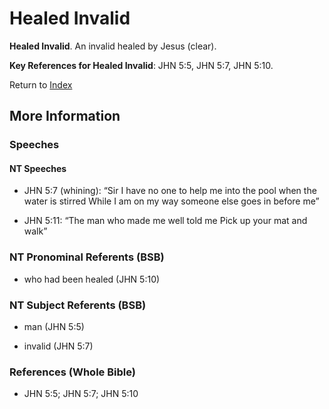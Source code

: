 # Healed Invalid
**Healed Invalid**. 
An invalid healed by Jesus (clear). 




**Key References for Healed Invalid**: 
JHN 5:5, JHN 5:7, JHN 5:10. 






Return to [Index](00-Index.md)

## More Information

### Speeches

#### NT Speeches

* JHN 5:7 (whining): “Sir I have no one to help me into the pool when the water is stirred While I am on my way someone else goes in before me”

* JHN 5:11: “The man who made me well told me Pick up your mat and walk”

### NT Pronominal Referents (BSB)

* who had been healed (JHN 5:10)



### NT Subject Referents (BSB)

* man (JHN 5:5)

* invalid (JHN 5:7)



### References (Whole Bible)

* JHN 5:5; JHN 5:7; JHN 5:10



